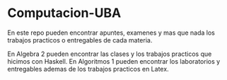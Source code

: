 # Computacion-UBA
En este repo pueden encontrar apuntes, examenes y mas que nada los trabajos practicos o entregables de cada materia. 

En Algebra 2 pueden encontrar las clases y los trabajos practicos que hicimos con Haskell.
En Algoritmos 1 pueden encontrar los laboratorios y entregables ademas de los trabajos practicos en Latex.


